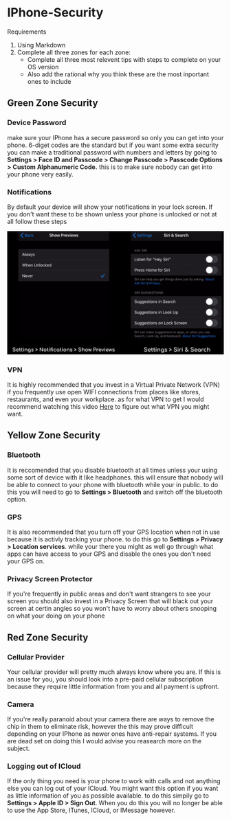 # IPhone-Security

Requirements 
1. Using Markdown
2. Complete all three zones for 
    each zone:
    * Complete all three most relevent tips    with steps to complete on your OS version
    * Also add the rational why you think these are the most inportant ones to include


## Green Zone Security

### Device Password
make sure your IPhone has a secure password so only you can get into your phone. 6-diget codes are the standard but if you want some extra security you can make a traditional password with numbers and letters by going to **Settings > Face ID and Passcode > Change Passcode > Passcode Options > Custom Alphanumeric Code.** this is to make sure nobody can get into your phone very easily.

### Notifications
By default your device will show your notifications in your lock screen. If you don't want these to be shown unless your phone is unlocked or not at all follow these steps

![Turn off notification visability](Images/Notifications.png)

### VPN
It is highly recommended that you invest in a Virtual Private Network (VPN) if you frequently use open WIFI connections from places like stores, restaurants, and even your workplace. as for what VPN to get I would recommend watching this video [Here](https://www.youtube.com/watch?v=xEzbKNBVyZM&t=0s) to figure out what VPN you might want.


## Yellow Zone Security 
### Bluetooth
It is reccomended that you disable bluetooth at all times unless your using some sort of device with it like headphones. this will ensure that nobody will be able to connect to your phone with bluetooth while your in public. to do this you will need to go to **Settings > Bluetooth** and switch off the bluetooth option.

### GPS
It is also recommended that you turn off your GPS location when not in use because it is activly tracking your phone. to do this go to **Settings > Privacy > Location services**. while your there you might as well go through what apps can have access to your GPS and disable the ones you don't need your GPS on.

### Privacy Screen Protector
If you're frequently in public areas and don't want strangers to see your screen you should also invest in a Privacy Screen that will black out your screen at certin angles so you won't have to worry about others snooping on what your doing on your phone 
## Red Zone Security

### Cellular Provider
Your cellular provider will pretty much always know where you are. If this is an issue for you, you should look into a pre-paid cellular subscription because they require little information from you and all payment is upfront.

### Camera
If you're really paranoid about your camera there are ways to remove the chip in them to eliminate risk, however the this may prove difficult depending on your IPhone as newer ones have anti-repair systems. If you are dead set on doing this I would advise you reasearch more on the subject.

### Logging out of ICloud
If the only thing you need is your phone to work with calls and not anything else you can log out of your ICloud. You might want this option if you want as little information of you as possible available. to do this simpily go to **Settings > Apple ID > Sign Out**. When you do this you will no longer be able to use the App Store, ITunes, ICloud, or IMessage however.